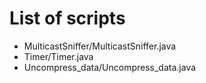 # List of scripts #

* MulticastSniffer/MulticastSniffer.java
* Timer/Timer.java
* Uncompress_data/Uncompress_data.java